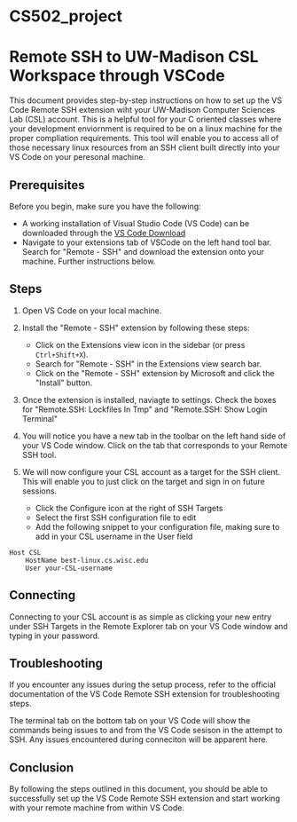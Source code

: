 # CS502_project
# Remote SSH to UW-Madison CSL Workspace through VSCode

This document provides step-by-step instructions on how to set up the VS Code Remote SSH extension wiht your UW-Madison Computer Sciences Lab (CSL) account. This is a helpful tool for your C oriented classes where your development enviornment is required to be on a linux machine for the proper compliation requirements. This tool will enable you to access all of those necessary linux resources from an SSH client built directly into your VS Code on your peresonal machine.

## Prerequisites

Before you begin, make sure you have the following:

- A working installation of Visual Studio Code (VS Code) can be downloaded through the [VS Code Download](code.visualstudio.com)
- Navigate to your extensions tab of VSCode on the left hand tool bar. Search for "Remote - SSH" and download the extension onto your machine. Further instructions below.

## Steps

1. Open VS Code on your local machine.

2. Install the "Remote - SSH" extension by following these steps:
    - Click on the Extensions view icon in the sidebar (or press `Ctrl+Shift+X`).
    - Search for "Remote - SSH" in the Extensions view search bar.
    - Click on the "Remote - SSH" extension by Microsoft and click the "Install" button.

3. Once the extension is installed, naviagte to settings. Check the boxes for "Remote.SSH: Lockfiles In Tmp" and "Remote.SSH: Show Login Terminal"

4. You will notice you have a new tab in the toolbar on the left hand side of your VS Code window. Click on the tab that corresponds to your Remote SSH tool.

5. We will now configure your CSL account as a target for the SSH client. This will enable you to just click on the target and sign in on future sessions.
    - Click the Configure icon at the right of SSH Targets
    - Select the first SSH configuration file to edit
    - Add the following snippet to your configuration file, making sure to add in your CSL username in the User field

``` 
Host CSL
    HostName best-linux.cs.wisc.edu
    User your-CSL-username
```

## Connecting

Connecting to your CSL account is as simple as clicking your new entry under SSH Targets in the Remote Explorer tab on your VS Code window and typing in your password.

## Troubleshooting

If you encounter any issues during the setup process, refer to the official documentation of the VS Code Remote SSH extension for troubleshooting steps.

The terminal tab on the bottom tab on your VS Code will show the commands being issues to and from the VS Code sesison in the attempt to SSH. Any issues encountered during conneciton will be apparent here.


## Conclusion

By following the steps outlined in this document, you should be able to successfully set up the VS Code Remote SSH extension and start working with your remote machine from within VS Code.